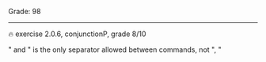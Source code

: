 Grade: 98

---

🔥 exercise 2.0.6, conjunctionP, grade 8/10

" and " is the only separator allowed between commands, not ", "

